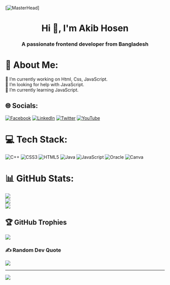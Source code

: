 
[![MasterHead](https://cdn.dribbble.com/users/1162077/screenshots/3848914/programmer.gif)]
<h1 align="center">Hi 👋, I'm Akib Hosen</h1>
<h3 align="center">A passionate frontend developer from Bangladesh</h3>



# 💫 About Me:
🔭 I’m currently working on Html, Css, JavaScript.<br>🤝 I’m looking for help with JavaScript.<br>🌱 I’m currently learning JavaScript.


## 🌐 Socials:
[![Facebook](https://img.shields.io/badge/Facebook-%231877F2.svg?logo=Facebook&logoColor=white)](https://www.facebook.com/akibhosenO) [![LinkedIn](https://img.shields.io/badge/LinkedIn-%230077B5.svg?logo=linkedin&logoColor=white)](https://linkedin.com/in/https://www.linkedin.com/in/akibhosenah/) [![Twitter](https://img.shields.io/badge/Twitter-%231DA1F2.svg?logo=Twitter&logoColor=white)](https://twitter.com/https://twitter.com/akibhosen_ah) [![YouTube](https://img.shields.io/badge/YouTube-%23FF0000.svg?logo=YouTube&logoColor=white)](https://youtube.com/@https://www.youtube.com/@ah.akibhosen) 

# 💻 Tech Stack:
![C++](https://img.shields.io/badge/c++-%2300599C.svg?style=plastic&logo=c%2B%2B&logoColor=white) ![CSS3](https://img.shields.io/badge/css3-%231572B6.svg?style=plastic&logo=css3&logoColor=white) ![HTML5](https://img.shields.io/badge/html5-%23E34F26.svg?style=plastic&logo=html5&logoColor=white) ![Java](https://img.shields.io/badge/java-%23ED8B00.svg?style=plastic&logo=java&logoColor=white) ![JavaScript](https://img.shields.io/badge/javascript-%23323330.svg?style=plastic&logo=javascript&logoColor=%23F7DF1E) ![Oracle](https://img.shields.io/badge/Oracle-F80000?style=plastic&logo=oracle&logoColor=white) ![Canva](https://img.shields.io/badge/Canva-%2300C4CC.svg?style=plastic&logo=Canva&logoColor=white)
# 📊 GitHub Stats:
![](https://github-readme-stats.vercel.app/api?username=Akib-Hosen&theme=default&hide_border=false&include_all_commits=true&count_private=true)<br/>
![](https://github-readme-streak-stats.herokuapp.com/?user=Akib-Hosen&theme=default&hide_border=false)<br/>
![](https://github-readme-stats.vercel.app/api/top-langs/?username=Akib-Hosen&theme=default&hide_border=false&include_all_commits=true&count_private=true&layout=compact)

## 🏆 GitHub Trophies
![](https://github-profile-trophy.vercel.app/?username=Akib-Hosen&theme=onestar&no-frame=false&no-bg=true&margin-w=4)

### ✍️ Random Dev Quote
![](https://quotes-github-readme.vercel.app/api?type=horizontal&theme=radical)

---
[![](https://visitcount.itsvg.in/api?id=Akib-Hosen&icon=0&color=0)](https://visitcount.itsvg.in)

<!-- Proudly created with GPRM ( https://gprm.itsvg.in ) -->

